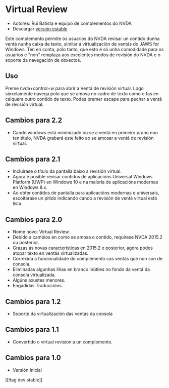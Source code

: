 # Virtual Review #

* Autores: Rui Batista e equipo de complementos do NVDA
* Descargar [versión estable][1]

Este complemento permite ós usuarios do NVDA revisar un contido dunha ventá
nunha caixa de texto, similar á virtualización de ventás do JAWS for
Windows. Ten en conta, polo tanto, que esto é só unha comodidade para os
usuarios e "non" remplaza aos  excelentes modos de revisión do NVDA e o
soporte da navegación de obxectos.

## Uso ##

Preme nvda+control+w para abrir a Ventá de revisión virtual. Logo
sinxelamente navega polo que se amosa no cadro de texto como o fas en
calquera outro contido de texto. Podes premer escape para pechar a ventá de
revisión virtual.

## Cambios para 2.2

* Cando windows está minimizado ou se a ventá en primeiro prano non ten
  título, NVDA grabará este feito ao se amosar a ventá de revisión virtual.

## Cambios para 2.1

* Incluirase o título da pantalla baixo a revisión virtual.
* Agora é posible revisar contidos de aplicacións Universal Windows Platform
  (UWP) en Windows 10 e na maioría de aplicacións modernas en Windows 8.x.
* Ao obter contidos de pantalla para aplicacións modernas e universais,
  escoitarase un pitido indicando cando a revisión de ventá virtual está
  lista.

## Cambios para 2.0

* Nome novo: Virtual Review.
* Debido a cambios en como se amosa o contido, requírese NVDA 2015.2 ou
  posterior.
* Grazas ás novas características en 2015.2 e posterior, agora podes atopar
  texto en ventás virtualizadas.
* Correxida a funcionalidade do complemento cas ventás que non son de
  consola.
* Eliminadas algunhas liñas en branco inútiles no fondo da ventá da consola
  virtualizada.
* Algúns axustes menores.
* Engadidas Traduccións.

## Cambios para 1.2

* Soporte da virtualización das ventás da consola

## Cambios para 1.1

* Convertido o virtual revision a un complemento.

## Cambios para 1.0

* Versión Inicial

[[!tag dev stable]]

[1]: https://github.com/ruifontes/virtualReview/releases/download/2023.09.19/virtualRevision-2023.09.19.nvda-addon
